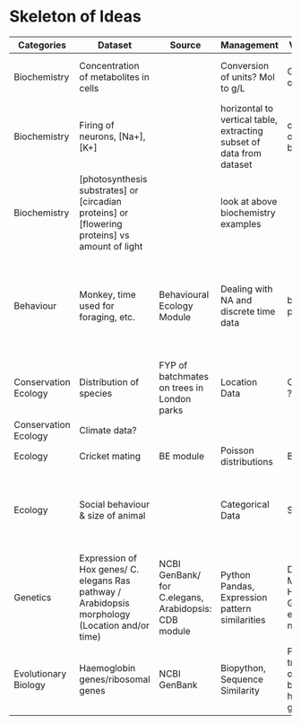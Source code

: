 # Skeleton of Ideas

Categories | Dataset | Source | Management | Visualisation | Analysis | Packages | Comments |
--- | --- |--- |--- |--- |--- |--- |--- |
Biochemistry | Concentration of metabolites in cells| | Conversion of units? Mol to g/L | Concentration over time | Model fitting, t test bet diff cells? | Numpy/Scipy, ggplot | I dont really know whats there in Biochemistry... |
Biochemistry | Firing of neurons, [Na+], [K+]| | horizontal to vertical table, extracting subset of data from dataset| concentration over time, barplots | threshold of NA+/K+ for firing | 
Biochemistry | [photosynthesis substrates] or [circadian proteins] or [flowering proteins] vs amount of light || look at above biochemistry examples |
Behaviour | Monkey, time used for foraging, etc. | Behavioural Ecology Module | Dealing with NA and discrete time data | barplots or pie charts? | In the BE prac : if parvorders, age, species, social grouping affects behaviour || might want to do something different from BE module...
Conservation Ecology | Distribution of species | FYP of batchmates on trees in London parks| Location Data | Contour plots ? | any particular species more abundant..? |
Conservation Ecology | Climate data?
Ecology | Cricket mating | BE module | Poisson distributions | Barplots | t-test | |thinking up in process|
Ecology | Social behaviour & size of animal | | Categorical Data | Scatterplots | Do smaller animals tend to grp together more than larger animals? | | |
Genetics | Expression of Hox genes/ C. elegans Ras pathway / Arabidopsis morphology (Location and/or time) | NCBI GenBank/ for C.elegans, Arabidopsis: CDB module  | Python Pandas, Expression pattern similarities | Distance Matrix & Heatmap, Gene expression network | Cluster Analysis || might be too complicated
Evolutionary Biology | Haemoglobin genes/ribosomal genes | NCBI GenBank | Biopython, Sequence Similarity | Phylogenetic tree of organisms based on haemoglobin genes ||| We might have done this in some module I cant remember where.|

